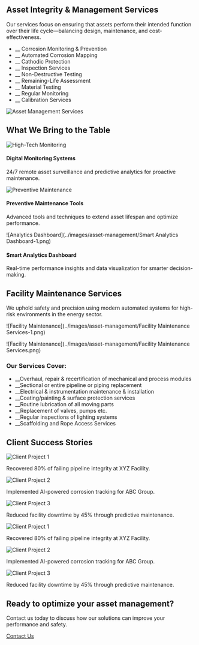 ## Asset Integrity & Management Services

Our services focus on ensuring that assets perform their intended function over their life cycle—balancing design, maintenance, and cost-effectiveness.

  * __ Corrosion Monitoring & Prevention
  * __ Automated Corrosion Mapping
  * __ Cathodic Protection
  * __ Inspection Services
  * __ Non-Destructive Testing
  * __ Remaining-Life Assessment
  * __ Material Testing
  * __ Regular Monitoring
  * __ Calibration Services

![Asset Management Services](../images/asset-management/asset-management-5.jpg)

## What We Bring to the Table

![High-Tech Monitoring](../images/asset-management/digital-monitoring-system-2.jpg)

#### Digital Monitoring Systems

24/7 remote asset surveillance and predictive analytics for proactive maintenance.

![Preventive Maintenance](../images/asset-management/Preventive-Maintenance-Tools.avif)

#### Preventive Maintenance Tools

Advanced tools and techniques to extend asset lifespan and optimize performance.

![Analytics Dashboard](../images/asset-management/Smart Analytics Dashboard-1.png)

#### Smart Analytics Dashboard

Real-time performance insights and data visualization for smarter decision-making.

## Facility Maintenance Services

We uphold safety and precision using modern automated systems for high-risk environments in the energy sector.

![Facility Maintenance](../images/asset-management/Facility Maintenance Services-1.png)

![Facility Maintenance](../images/asset-management/Facility Maintenance Services.png)

### Our Services Cover:

  * __Overhaul, repair & recertification of mechanical and process modules
  * __Sectional or entire pipeline or piping replacement
  * __Electrical & instrumentation maintenance & installation
  * __Coating/painting & surface protection services
  * __Routine lubrication of all moving parts
  * __Replacement of valves, pumps etc.
  * __Regular inspections of lighting systems
  * __Scaffolding and Rope Access Services

## Client Success Stories

![Client Project 1](../images/asset-management/client-project-1.png)

Recovered 80% of failing pipeline integrity at XYZ Facility.

![Client Project 2](../images/asset-management/client-project-2.png)

Implemented AI-powered corrosion tracking for ABC Group.

![Client Project 3](../images/asset-management/client-project-3.png)

Reduced facility downtime by 45% through predictive maintenance.

![Client Project 1](../images/asset-management/client-project-1.png)

Recovered 80% of failing pipeline integrity at XYZ Facility.

![Client Project 2](../images/asset-management/client-project-2.png)

Implemented AI-powered corrosion tracking for ABC Group.

![Client Project 3](../images/asset-management/client-project-3.png)

Reduced facility downtime by 45% through predictive maintenance.

## Ready to optimize your asset management?

Contact us today to discuss how our solutions can improve your performance and safety.

[Contact Us](../contact.html)